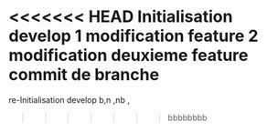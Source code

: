 <<<<<<< HEAD
Initialisation develop
1 modification feature 
2 modification deuxieme feature
commit de branche
=======
re-Initialisation develop
b,n ,nb , 
>>>>>>> bbbbbbbb
